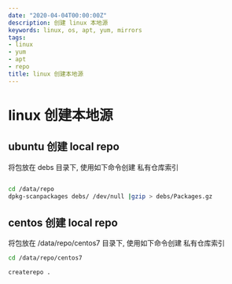 ```yaml
---
date: "2020-04-04T00:00:00Z"
description: 创建 linux 本地源
keywords: linux, os, apt, yum, mirrors
tags:
- linux
- yum
- apt
- repo
title: linux 创建本地源
---
```



# linux 创建本地源

## ubuntu 创建 local repo

将包放在 debs 目录下, 使用如下命令创建 私有仓库索引

```bash

cd /data/repo 
dpkg-scanpackages debs/ /dev/null |gzip > debs/Packages.gz

```
## centos 创建 local repo

将包放在 /data/repo/centos7 目录下, 使用如下命令创建 私有仓库索引


```bash
cd /data/repo/centos7

createrepo .
```